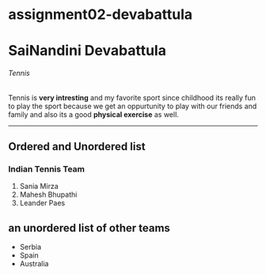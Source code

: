 # assignment02-devabattula
# SaiNandini Devabattula #
###### Tennis ######
Tennis is **very intresting** and my favorite sport since childhood its really fun to play the sport because we get an oppurtunity to play with our friends and family and also its a good **physical exercise** as well.

---

## Ordered and Unordered list
### Indian Tennis Team
1. Sania Mirza
2. Mahesh Bhupathi
3. Leander Paes

## an unordered list of other teams
* Serbia
* Spain
* Australia